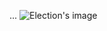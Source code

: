 ...
![Election's image](https://github.com/user-attachments/assets/c2887077-49a7-4214-a790-2863cc7d4c8c)
